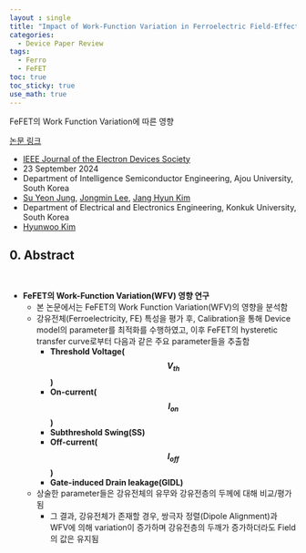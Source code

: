 ```yaml
---
layout : single
title: "Impact of Work-Function Variation in Ferroelectric Field-Effect Transistor"
categories: 
  - Device Paper Review
tags:
  - Ferro
  - FeFET
toc: true
toc_sticky: true
use_math: true
---
```


FeFET의 Work Function Variation에 따른 영향      

[논문 링크](https://ieeexplore.ieee.org/document/10685408)  

- [IEEE Journal of the Electron Devices Society](https://ieeexplore.ieee.org/xpl/RecentIssue.jsp?punumber=6245494)   
- 23 September 2024
- Department of Intelligence Semiconductor Engineering, Ajou University, South Korea   
- [Su Yeon Jung](https://ieeexplore.ieee.org/author/195476707515700), [Jongmin Lee](https://ieeexplore.ieee.org/author/37085676301), [Jang Hyun Kim](https://ieeexplore.ieee.org/author/37600780000)    
- Department of Electrical and Electronics Engineering, Konkuk University, South Korea  
- [Hyunwoo Kim](https://ieeexplore.ieee.org/author/38200837800)   

## 0. Abstract   

&nbsp;

- **FeFET의 Work-Function Variation(WFV) 영향 연구**   
  - 본 논문에서는 FeFET의 Work Function Variation(WFV)의 영향을 분석함   
  - 강유전체(Ferroelectricity, FE) 특성을 평가 후, Calibration을 통해 Device model의 parameter를 최적화를 수행하였고, 이후 FeFET의 hysteretic transfer curve로부터 다음과 같은 주요 parameter들을 추출함   
    - **Threshold Voltage($$V_{th}$$)**  
    - **On-current($$I_{on}$$)**  
    - **Subthreshold Swing(SS)**   
    - **Off-current($$I_{off}$$)**   
    - **Gate-induced Drain leakage(GIDL)**    
  - 상술한 parameter들은 강유전체의 유무와 강유전층의 두께에 대해 비교/평가됨   
    - 그 결과, 강유전체가 존재할 경우, 쌍극자 정렬(Dipole Alignment)과 WFV에 의해 variation이 증가하며 강유전층의 두깨가 증가하더라도 Field의 값은 유지됨   

&nbsp;
 